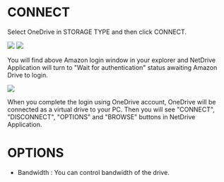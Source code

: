 
CONNECT
==================
Select OneDrive in STORAGE TYPE and then click CONNECT.


<img class="markdown" src="https://doc.bdrive.com/images/onedrive_config_1.jpg">


<img class="markdown" src="https://doc.bdrive.com/images/onedrive_config_2.jpg">


You will find above Amazon login window in your explorer and NetDrive Application will turn to "Wait for authentication" status awaiting Amazon Drive to login.


<img class="markdown" src="https://doc.bdrive.com/images/onedrive_config_3.jpg">


When you complete the login using OneDrive account, OneDrive will be connected as a virtual drive to your PC. Then you will see "CONNECT", "DISCONNECT", "OPTIONS" and "BROWSE" buttons in NetDrive Application.


OPTIONS
==================
* Bandwidth : You can control bandwidth of the drive.

